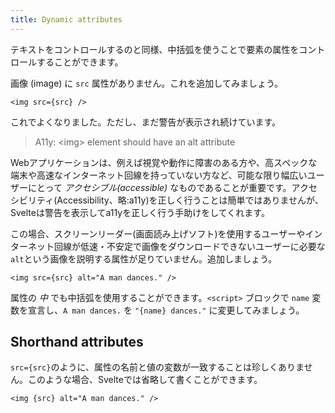 ```yaml
---
title: Dynamic attributes
---
```


テキストをコントロールするのと同様、中括弧を使うことで要素の属性をコントロールすることができます。

画像 (image) に `src` 属性がありません。これを追加してみましょう。

<!-- prettier-ignore -->
```svelte
<img src={src} />
```

これでよくなりました。ただし、まだ警告が表示され続けています。

> A11y: &lt;img&gt; element should have an alt attribute

Webアプリケーションは、例えば視覚や動作に障害のある方や、高スペックな端末や高速なインターネット回線を持っていない方など、可能な限り幅広いユーザーにとって _アクセシブル(accessible)_ なものであることが重要です。アクセシビリティ(Accessibility、略:a11y)を正しく行うことは簡単ではありませんが、Svelteは警告を表示してa11yを正しく行う手助けをしてくれます。

この場合、スクリーンリーダー(画面読み上げソフト)を使用するユーザーやインターネット回線が低速・不安定で画像をダウンロードできないユーザーに必要な`alt`という画像を説明する属性が足りていません。追加しましょう。

<!-- prettier-ignore -->
```svelte
<img src={src} alt="A man dances." />
```

属性の _中_ でも中括弧を使用することができます。`<script>` ブロックで `name` 変数を宣言し、`A man dances.` を `"{name} dances."` に変更してみましょう。

## Shorthand attributes

`src={src}`のように、属性の名前と値の変数が一致することは珍しくありません。このような場合、Svelteでは省略して書くことができます。

```svelte
<img {src} alt="A man dances." />
```
